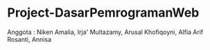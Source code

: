 # Project-DasarPemrogramanWeb
Anggota : Niken Amalia,
          Irja' Multazamy,
          Arusal Khofiqoyni,
          Alfia Arif Rosanti,
          Annisa
